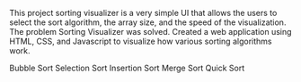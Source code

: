 This project sorting visualizer is a very simple UI that allows the users to select the sort algorithm, the array size, and the speed of the visualization. The problem Sorting Visualizer was solved. Created a web application using HTML, CSS, and Javascript to visualize how various sorting algorithms work.

Bubble Sort
Selection Sort
Insertion Sort
Merge Sort
Quick Sort
